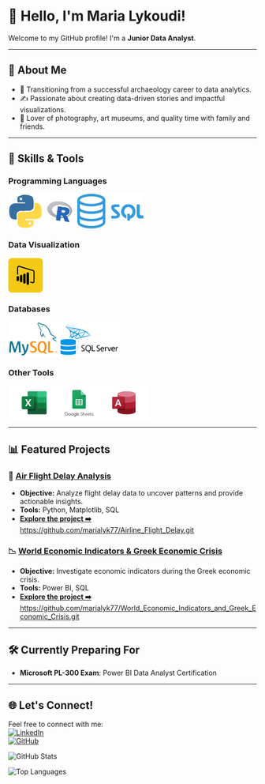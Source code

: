 # 👋 Hello, I'm Maria Lykoudi!

Welcome to my GitHub profile! I'm a **Junior Data Analyst**.

---


## 🎨 About Me
- 🌱 Transitioning from a successful archaeology career to data analytics.
- ✍️ Passionate about creating data-driven stories and impactful visualizations.
- 📸 Lover of photography, art museums, and quality time with family and friends.

---


## 🌟 Skills & Tools

### Programming Languages  
<div style="display: flex; align-items: center; flex-wrap: wrap;">
  <img src="assets/python-logo.png" alt="Python" height="70">
  <img src="assets/r-logo.png" alt="R" height="70">
  <img src="assets/sql-logo.png" alt="SQL" height="70">
</div>

### Data Visualization  
<div style="display: flex; align-items: center; flex-wrap: wrap;">
  <img src="assets/powerbi-logo2.png" alt="Power BI" height="70">
</div>

### Databases  
<div style="display: flex; align-items: center; flex-wrap: wrap;">
  <img src="assets/Mysql.png" alt="MySQL" height="70">
  <img src="assets/sqlserver-logo.png" alt="SQL Server" height="70">
</div>

### Other Tools  
<div style="display: flex; align-items: center; flex-wrap: wrap;">
  <img src="assets/excel-logo.png" alt="Excel" height="70">
  <img src="assets/google sheets-logo.png" alt="Google Sheets" height="70">
  <img src="assets/access-logo.png" alt="Access" height="70">
</div>




---

## 📊 Featured Projects
### 🚀 [Air Flight Delay Analysis](#)
- **Objective:** Analyze flight delay data to uncover patterns and provide actionable insights.
- **Tools:** Python, Matplotlib, SQL
- **[Explore the project ➡️](#)** https://github.com/marialyk77/Airline_Flight_Delay.git

### 📉 [World Economic Indicators & Greek Economic Crisis](#)
- **Objective:** Investigate economic indicators during the Greek economic crisis.
- **Tools:** Power BI, SQL
- **[Explore the project ➡️](#)** https://github.com/marialyk77/World_Economic_Indicators_and_Greek_Economic_Crisis.git

---

## 🛠️ Currently Preparing For  
- **Microsoft PL-300 Exam**: Power BI Data Analyst Certification  


---

## 🌐 Let's Connect!
Feel free to connect with me:  
[![LinkedIn](https://img.shields.io/badge/LinkedIn-Connect-blue)](https://linkedin.com/in/lykoudi)  
[![GitHub](https://img.shields.io/badge/GitHub-Follow-lightgrey)](https://github.com/marialyk77)  



![GitHub Stats](https://github-readme-stats.vercel.app/api?username=marialyk77&show_icons=true&theme=radical)

![Top Languages](https://github-readme-stats.vercel.app/api/top-langs/?username=marialyk77&layout=compact&theme=radical)
